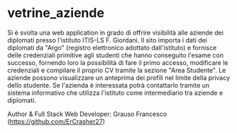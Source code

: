 # vetrine_aziende
Si è svolta una web application in grado di offrire visibilità alle aziende dei diplomati presso l'istituto ITIS-LS F. Giordani. Il sito importa i dati dei diplomati da "Argo" (registro elettronico adottato dall'istituto) e fornisce delle credenziali primitive agli studenti che hanno conseguito l'esame con successo, fornendo loro la possibilità di fare il primo accesso, modificare le credenziali e compilare il proprio CV tramite la sezione "Area Studente". Le aziende possono visualizzare un anteprima dei profili nel limite della privacy dello studente. Se l'azienda è interessata potrà contattarlo tramite un sistema informativo che utilizza l'istituto come intermediario tra aziende e diplomati.

Author & Full Stack Web Developer: Grauso Francesco (https://github.com/ErCrasher27)
